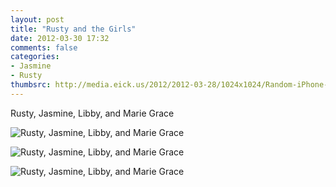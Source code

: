 ```yaml
---
layout: post
title: "Rusty and the Girls"
date: 2012-03-30 17:32
comments: false
categories: 
- Jasmine
- Rusty
thumbsrc: http://media.eick.us/2012/2012-03-28/1024x1024/Random-iPhone-7.jpg
---
```

Rusty, Jasmine, Libby, and Marie Grace



![Rusty, Jasmine, Libby, and Marie Grace](http://media.eick.us/media/photographs/2012/2012-03-28/Random-iPhone-7.jpg)
  




![Rusty, Jasmine, Libby, and Marie Grace](http://media.eick.us/media/photographs/2012/2012-03-28/Random-iPhone-6.jpg)
  




![Rusty, Jasmine, Libby, and Marie Grace](http://media.eick.us/media/photographs/2012/2012-03-28/Random-iPhone-5.jpg)
  

